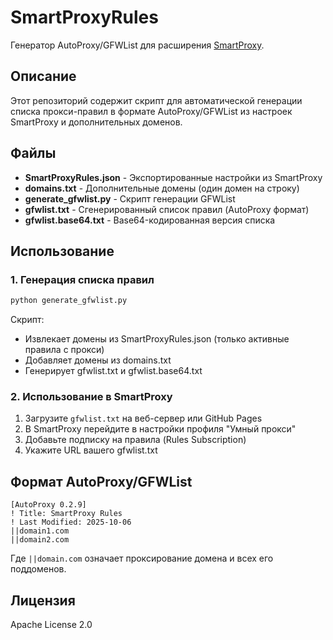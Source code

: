 # SmartProxyRules

Генератор AutoProxy/GFWList для расширения [SmartProxy](https://github.com/salarcode/SmartProxy).

## Описание

Этот репозиторий содержит скрипт для автоматической генерации списка прокси-правил в формате AutoProxy/GFWList из настроек SmartProxy и дополнительных доменов.

## Файлы

- **SmartProxyRules.json** - Экспортированные настройки из SmartProxy
- **domains.txt** - Дополнительные домены (один домен на строку)
- **generate_gfwlist.py** - Скрипт генерации GFWList
- **gfwlist.txt** - Сгенерированный список правил (AutoProxy формат)
- **gfwlist.base64.txt** - Base64-кодированная версия списка

## Использование

### 1. Генерация списка правил

```bash
python generate_gfwlist.py
```

Скрипт:
- Извлекает домены из SmartProxyRules.json (только активные правила с прокси)
- Добавляет домены из domains.txt
- Генерирует gfwlist.txt и gfwlist.base64.txt

### 2. Использование в SmartProxy

1. Загрузите `gfwlist.txt` на веб-сервер или GitHub Pages
2. В SmartProxy перейдите в настройки профиля "Умный прокси"
3. Добавьте подписку на правила (Rules Subscription)
4. Укажите URL вашего gfwlist.txt

## Формат AutoProxy/GFWList

```
[AutoProxy 0.2.9]
! Title: SmartProxy Rules
! Last Modified: 2025-10-06
||domain1.com
||domain2.com
```

Где `||domain.com` означает проксирование домена и всех его поддоменов.

## Лицензия

Apache License 2.0
